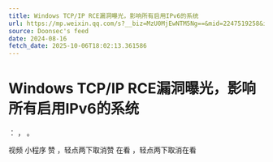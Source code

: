 ```yaml
---
title: Windows TCP/IP RCE漏洞曝光，影响所有启用IPv6的系统
url: https://mp.weixin.qq.com/s?__biz=MzU0MjEwNTM5Ng==&mid=2247519258&idx=1&sn=2cf24d89b3c255c2851c57f860fc2b28
source: Doonsec's feed
date: 2024-08-16
fetch_date: 2025-10-06T18:02:13.361586
---
```


# Windows TCP/IP RCE漏洞曝光，影响所有启用IPv6的系统

：
，
。

视频
小程序
赞
，轻点两下取消赞
在看
，轻点两下取消在看